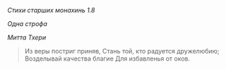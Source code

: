 *Стихи старших монахинь 1\.8*

*Одна строфа*

*Митта Тхери*

> Из веры постриг приняв,
> Стань той, кто радуется дружелюбию;
> Возделывай качества благие
> Для избавленья от оков\.
